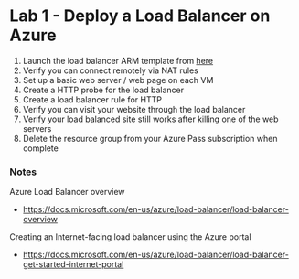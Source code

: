 # Lab 1 - Deploy a Load Balancer on Azure

1. Launch the load balancer ARM template from [here](https://github.com/AzureInterface/quickstart/tree/master/azure-load-balancer)
2. Verify you can connect remotely via NAT rules
3. Set up a basic web server / web page on each VM
4. Create a HTTP probe for the load balancer
5. Create a load balancer rule for HTTP
6. Verify you can visit your website through the load balancer
7. Verify your load balanced site still works after killing one of the web servers
8. Delete the resource group from your Azure Pass subscription when complete

### Notes

Azure Load Balancer overview
* https://docs.microsoft.com/en-us/azure/load-balancer/load-balancer-overview

Creating an Internet-facing load balancer using the Azure portal
* https://docs.microsoft.com/en-us/azure/load-balancer/load-balancer-get-started-internet-portal
